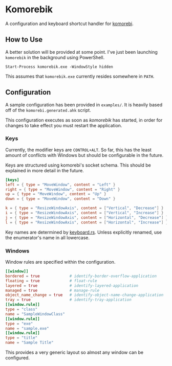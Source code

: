 # Komorebik

A configuration and keyboard shortcut handler for [komorebi](https://github.com/LGUG2Z/komorebi/).

## How to Use

A better solution will be provided at some point.  I've just been launching `komorebik` in the background using PowerShell.

```shell
Start-Process komorebik.exe -WindowStyle hidden
```

This assumes that `komorebik.exe` currently resides somewhere in `PATH`.

## Configuration

A sample configuration has been provided in `examples/`.  It is heavily based off of the `komorebi.generated.ahk` script.

This configuration executes as soon as *komorebik* has started, in order for changes to take effect you must restart the application.

### Keys

Currently, the modifier keys are `CONTROL+ALT`.  So far, this has the least amount of conflicts with Windows but should be configurable in the future.

Keys are structured using komorebi's socket schema.  This should be explained in more detail in the future.

```toml
[keys]
left = { type = "MoveWindow", content = "Left" }
right = { type = "MoveWindow", content = "Right" }
up = { type = "MoveWindow", content = "Up" }
down = { type = "MoveWindow", content = "Down" }

k = { type = "ResizeWindowAxis", content = ["Vertical", "Decrease"] }
i = { type = "ResizeWindowAxis", content = ["Vertical", "Increase"] }
j = { type = "ResizeWindowAxis", content = ["Horizontal", "Decrease"] }
l = { type = "ResizeWindowAxis", content = ["Horizontal", "Increase"] }
```

Key names are determined by [keyboard.rs](src/keyboard.rs).  Unless explicitly renamed, use the enumerator's name in all lowercase.

### Windows

Window rules are specified within the configuration.

```toml
[[window]]
bordered = true             # identify-border-overflow-application
floating = true             # float-rule
layered = true              # identify-layered-application
managed = true              # manage-rule
object_name_change = true   # identify-object-name-change-application
tray = true                 # identify-tray-application
[[window.rule]]
type = "class"
name = "SampleWindowClass"
[[window.rule]]
type = "exe"
name = "sample.exe"
[[window.rule]]
type = "title"
name = "Sample Title"
```

This provides a very generic layout so almost any window can be configured.
